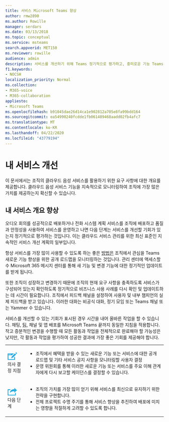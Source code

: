 ```yaml
---
title: 서비스 Microsoft Teams 향상
author: rmw2890
ms.author: Rowille
manager: serdars
ms.date: 03/13/2018
ms.topic: conceptual
ms.service: msteams
search.appverid: MET150
ms.reviewer: rowille
audience: admin
description: 서비스를 개선하기 위해 Teams 정기적으로 평가하고, 흥미로운 기능 Teams 로드맵을 모니터링합니다.
f1.keywords:
- NOCSH
localization_priority: Normal
ms.collection:
- M365-voice
- M365-collaboration
appliesto:
- Microsoft Teams
ms.openlocfilehash: b91045dae26d14ca1e902812a705e8fa99bdd164
ms.sourcegitcommit: ea54990240fcdde1fb061489468aadd02fb4afc7
ms.translationtype: MT
ms.contentlocale: ko-KR
ms.lasthandoff: 04/22/2020
ms.locfileid: "43779194"
---
```

# <a name="enhance-my-service"></a>내 서비스 개선

이 문서에서는 조직의 클라우드 음성 서비스를 활용하기 위한 요구 사항에 대한 개요를 제공합니다. 클라우드 음성 서비스 기능을 지속적으로 모니터링하여 조직에 가장 많은 가치를 제공하는지 확신할 수 있습니다.

## <a name="enhance-my-service-overview"></a>내 서비스 개요 향상
오디오 회의를 성공적으로 배포하거나 전화 시스템 계획 서비스를 조직에 배포하고 품질과 안정성을 사용하여 서비스를 운영하고 나면 다음 단계는 서비스를 개선할 기회가 있는지 정기적으로 평가하는 것입니다. 이는 클라우드 서비스 관리를 위한 최신 표준인 지속적인 서비스 개선 계획의 일부입니다. 

항상 서비스를 가장 많이 사용할 수 있도록 하는 좋은 [방법은](https://products.office.com/business/office-365-roadmap?filters=microsoft%20teams) 조직에서 관심을 Teams 새로운 기능 향상을 위한 공개 로드맵을 모니터링하는 것입니다. 관리 센터에 액세스할 수 Microsoft 365 메시지 센터를 통해 새 기능 및 변경 기능에 대한 정기적인 업데이트를 받게 됩니다. 

또한 조직이 성장하고 변경하기 때문에 조직의 현재 요구 사항을 충족하도록 서비스가 구성되어 있는지 확인하도록 정기적으로 비즈니스 사용 사례를 다시 확인 및 업데이트하는 데 시간이 필요합니다.  조직에서 피드백 채널을 설정하여 사용자 및 내부 챔피언의 실제 피드백을 받고 있습니다. 이러한 대화는 비공식 대화, 정기 모임 또는 Teams 채널 또는 Yammer 수 있습니다. 

서비스를 개선할 수 있는 기회가 표시된 경우 시간을 내어 올바른 작업을 할 수 있습니다. 채팅, [팀,](deploy-chat-teams-channels-microsoft-teams-landing-page.md) 채널 및 앱 배포를 Microsoft Teams 끝까지 동일한 지침을 적용합니다. 작고 증분적인 변경을 수행할 때 모든 활동과 작업을 전체적으로 완료해야 할 가능성은 낮지만, 각 활동과 작업을 평가하여 성공한 결과에 가장 좋은 기회를 제공해야 합니다.


<table>
<tr><td><img src="media/audio_conferencing_image7.png" alt="An icon depicting decision points"/> <br/>의사 결정 지점</td><td><ul><li>조직에서 혜택을 받을 수 있는 새로운 기능 또는 서비스에 대한 공개 로드맵 및 기타 서비스 공지 사항을 모니터링할 사용자 결정</li><li>운영 위원회를 통해 이러한 새로운 기능 또는 서비스를 주요 이해 관계자에게 다시 보고할 케이던스를 결정할 수 있습니다.</li></ul></td></tr>
<tr><td><img src="media/audio_conferencing_image9.png" alt="An icon depicting the next steps"/><br/>다음 단계</td><td><ul><li>조직의 가치를 가장 많이 얻기 위해 서비스를 최신으로 유지하기 위한 전략을 구현합니다.</li><li>전체 프로젝트 수명 주기를 통해 서비스 향상을 추진하여 배포에 미치는 영향을 적절하게 고려할 수 있도록 합니다.</li></ul></td></tr>
</table>

<!--ENDOFSECTION-->
